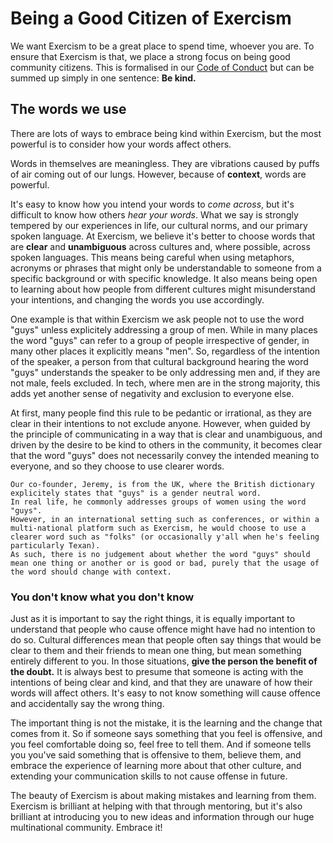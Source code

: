 # Being a Good Citizen of Exercism 

We want Exercism to be a great place to spend time, whoever you are.
To ensure that Exercism is that, we place a strong focus on being good community citizens.
This is formalised in our [Code of Conduct](https://exercism.io/code-of-conduct) but can be summed up simply in one sentence: **Be kind.**

## The words we use

There are lots of ways to embrace being kind within Exercism, but the most powerful is to consider how your words affect others.

Words in themselves are meaningless. 
They are vibrations caused by puffs of air coming out of our lungs.
However, because of **context**, words are powerful.

It's easy to know how you intend your words to _come across_, but it's difficult to know how others _hear your words_.
What we say is strongly tempered by our experiences in life, our cultural norms, and our primary spoken language.
At Exercism, we believe it's better to choose words that are **clear** and **unambiguous** across cultures and, where possible, across spoken languages.
This means being careful when using metaphors, acronyms or phrases that might only be understandable to someone from a specific background or with specific knowledge.
It also means being open to learning about how people from different cultures might misunderstand your intentions, and changing the words you use accordingly.

One example is that within Exercism we ask people not to use the word "guys" unless explicitely addressing a group of men. 
While in many places the word "guys" can refer to a group of people irrespective of gender, in many other places it explicitly means "men".
So, regardless of the intention of the speaker, a person from that cultural background hearing the word "guys" understands the speaker to be only addressing men and, if they are not male, feels excluded.
In tech, where men are in the strong majority, this adds yet another sense of negativity and exclusion to everyone else.

At first, many people find this rule to be pedantic or irrational, as they are clear in their intentions to not exclude anyone.
However, when guided by the principle of communicating in a way that is clear and unambiguous, and driven by the desire to be kind to others in the community, it becomes clear that the word "guys" does not necessarily convey the intended meaning to everyone, and so they choose to use clearer words.

~~~~note
Our co-founder, Jeremy, is from the UK, where the British dictionary explicitely states that "guys" is a gender neutral word.
In real life, he commonly addresses groups of women using the word "guys". 
However, in an international setting such as conferences, or within a multi-national platform such as Exercism, he would choose to use a clearer word such as "folks" (or occasionally y'all when he's feeling particularly Texan).
As such, there is no judgement about whether the word "guys" should mean one thing or another or is good or bad, purely that the usage of the word should change with context.
~~~~

### You don't know what you don't know

Just as it is important to say the right things, it is equally important to understand that people who cause offence might have had no intention to do so.
Cultural differences mean that people often say things that would be clear to them and their friends to mean one thing, but mean something entirely different to you.
In those situations, **give the person the benefit of the doubt.** 
It is always best to presume that someone is acting with the intentions of being clear and kind, and that they are unaware of how their words will affect others.
It's easy to not know something will cause offence and accidentally say the wrong thing.

The important thing is not the mistake, it is the learning and the change that comes from it.
So if someone says something that you feel is offensive, and you feel comfortable doing so, feel free to tell them.
And if someone tells you you've said something that is offensive to them, believe them, and embrace the experience of learning more about that other culture, and extending your communication skills to not cause offense in future.

The beauty of Exercism is about making mistakes and learning from them. 
Exercism is brilliant at helping with that through mentoring, but it's also brilliant at introducing you to new ideas and information through our huge multinational community.
Embrace it!
